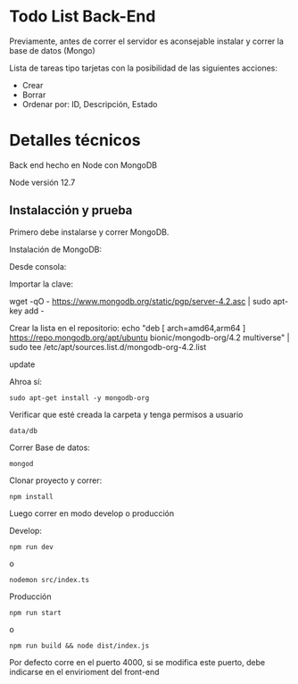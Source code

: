 # Todo List Back-End

Previamente, antes de correr el servidor es aconsejable instalar y correr la base de datos (Mongo)

Lista de tareas tipo tarjetas con la posibilidad de las siguientes acciones:

- Crear
- Borrar
- Ordenar por: ID, Descripción, Estado

# Detalles técnicos

Back end hecho en Node con MongoDB

Node versión 12.7 

## Instalacción y prueba

Primero debe instalarse y correr MongoDB.

Instalación de MongoDB:

Desde consola:

Importar la clave:

wget -qO - https://www.mongodb.org/static/pgp/server-4.2.asc | sudo apt-key add -

Crear la lista en el repositorio:
echo "deb [ arch=amd64,arm64 ] https://repo.mongodb.org/apt/ubuntu bionic/mongodb-org/4.2 multiverse" | sudo tee /etc/apt/sources.list.d/mongodb-org-4.2.list

update

Ahroa sí:

`sudo apt-get install -y mongodb-org`

Verificar que esté creada la carpeta y tenga permisos a usuario

`data/db`

Correr Base de datos:

`mongod`

Clonar proyecto y correr:

`npm install`

Luego correr en modo develop o producción

Develop: 

`npm run dev`

o

`nodemon src/index.ts`

Producción

`npm run start`

o

`npm run build && node dist/index.js`


Por defecto corre en el puerto 4000, si se modifica este puerto, debe indicarse en el envirioment del front-end

